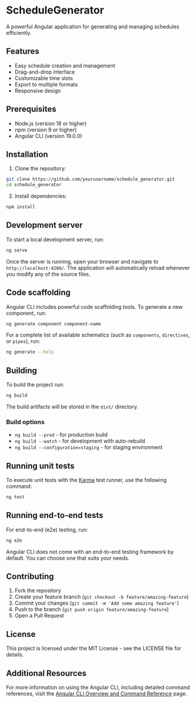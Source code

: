 # ScheduleGenerator

A powerful Angular application for generating and managing schedules efficiently.

## Features

- Easy schedule creation and management
- Drag-and-drop interface
- Customizable time slots
- Export to multiple formats
- Responsive design

## Prerequisites

- Node.js (version 18 or higher)
- npm (version 9 or higher)
- Angular CLI (version 19.0.0)

## Installation

1. Clone the repository:

```bash
git clone https://github.com/yourusername/schedule_generator.git
cd schedule_generator
```

2. Install dependencies:

```bash
npm install
```

## Development server

To start a local development server, run:

```bash
ng serve
```

Once the server is running, open your browser and navigate to `http://localhost:4200/`. The application will automatically reload whenever you modify any of the source files.

## Code scaffolding

Angular CLI includes powerful code scaffolding tools. To generate a new component, run:

```bash
ng generate component component-name
```

For a complete list of available schematics (such as `components`, `directives`, or `pipes`), run:

```bash
ng generate --help
```

## Building

To build the project run:

```bash
ng build
```

The build artifacts will be stored in the `dist/` directory.

### Build options

- `ng build --prod` - for production build
- `ng build --watch` - for development with auto-rebuild
- `ng build --configuration=staging` - for staging environment

## Running unit tests

To execute unit tests with the [Karma](https://karma-runner.github.io) test runner, use the following command:

```bash
ng test
```

## Running end-to-end tests

For end-to-end (e2e) testing, run:

```bash
ng e2e
```

Angular CLI does not come with an end-to-end testing framework by default. You can choose one that suits your needs.

## Contributing

1. Fork the repository
2. Create your feature branch (`git checkout -b feature/amazing-feature`)
3. Commit your changes (`git commit -m 'Add some amazing feature'`)
4. Push to the branch (`git push origin feature/amazing-feature`)
5. Open a Pull Request

## License

This project is licensed under the MIT License - see the LICENSE file for details.

## Additional Resources

For more information on using the Angular CLI, including detailed command references, visit the [Angular CLI Overview and Command Reference](https://angular.dev/tools/cli) page.
